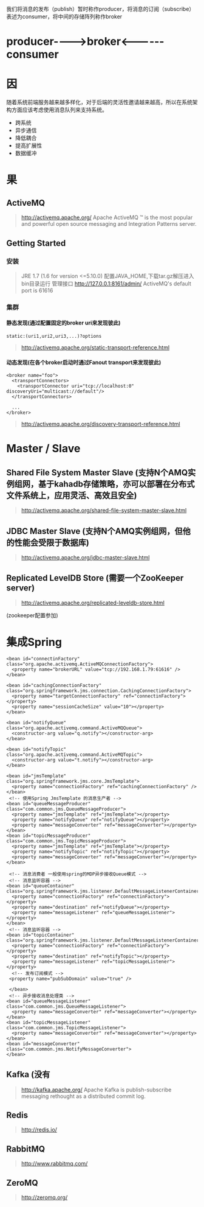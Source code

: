 我们将消息的发布（publish）暂时称作producer，将消息的订阅（subscribe）表述为consumer，将中间的存储阵列称作broker   
# producer---->broker<------consumer  




# 因
随着系统前端服务越来越多样化，对于后端的灵活性邀请越来越高，所以在系统架构方面应该考虑使用消息队列来支持系统。

* 跨系统
* 异步通信
* 降低耦合
* 提高扩展性
* 数据缓冲

# 果

## ActiveMQ 
> http://activemq.apache.org/
Apache ActiveMQ ™ is the most popular and powerful open source messaging and Integration Patterns server.


## Getting Started
### 安装
> JRE 1.7 (1.6 for version <=5.10.0)
> 配置JAVA_HOME,下载tar.gz解压进入bin目录运行
管理接口
http://127.0.0.1:8161/admin/
ActiveMQ's default port is 61616

### 集群
#### 静态发现(通过配置固定的broker uri来发现彼此) 
```
static:(uri1,uri2,uri3,...)?options
```
> http://activemq.apache.org/static-transport-reference.html  

#### 动态发现(在各个broker启动时通过Fanout transport来发现彼此)
```
<broker name="foo">
  <transportConnectors>
    <transportConnector uri="tcp://localhost:0" discoveryUri="multicast://default"/>
  </transportConnectors>
 
  ...
</broker>
```
> http://activemq.apache.org/discovery-transport-reference.html

# Master / Slave
## Shared File System Master Slave (支持N个AMQ实例组网，基于kahadb存储策略，亦可以部署在分布式文件系统上，应用灵活、高效且安全)
> http://activemq.apache.org/shared-file-system-master-slave.html
## JDBC Master Slave (支持N个AMQ实例组网，但他的性能会受限于数据库)
> http://activemq.apache.org/jdbc-master-slave.html
## Replicated LevelDB Store (需要一个ZooKeeper server)
> http://activemq.apache.org/replicated-leveldb-store.html

(zookeeper配置参加)





# 集成Spring
```
<bean id="connectinFactory" class="org.apache.activemq.ActiveMQConnectionFactory">
  <property name="brokerURL" value="tcp://192.168.1.79:61616" />
</bean>

<bean id="cachingConnectionFactory" class="org.springframework.jms.connection.CachingConnectionFactory">
  <property name="targetConnectionFactory" ref="connectinFactory"></property>
  <property name="sessionCacheSize" value="10"></property>
</bean>

<bean id="notifyQueue" class="org.apache.activemq.command.ActiveMQQueue">
  <constructor-arg value="q.notify"></constructor-arg>
</bean>

<bean id="notifyTopic" class="org.apache.activemq.command.ActiveMQTopic">
  <constructor-arg value="t.notify"></constructor-arg>
</bean>

<bean id="jmsTemplate" class="org.springframework.jms.core.JmsTemplate">
  <property name="connectionFactory" ref="cachingConnectionFactory" />
</bean>
 <!-- 使用Spring JmsTemplate 的消息生产者 -->
<bean id="queueMessageProducer" class="com.common.jms.QueueMessageProducer">
  <property name="jmsTemplate" ref="jmsTemplate"></property>
  <property name="notifyQueue" ref="notifyQueue"></property>
  <property name="messageConverter" ref="messageConverter"></property>
</bean>
<bean id="topicMessageProducer" class="com.common.jms.TopicMessageProducer">
  <property name="jmsTemplate" ref="jmsTemplate"></property>
  <property name="notifyTopic" ref="notifyTopic"></property>
  <property name="messageConverter" ref="messageConverter"></property>
</bean>

 <!-- 消息消费者 一般使用spring的MDP异步接收Queue模式 -->
 <!-- 消息监听容器 -->
<bean id="queueContainer" class="org.springframework.jms.listener.DefaultMessageListenerContainer">
  <property name="connectionFactory" ref="connectinFactory"></property>
  <property name="destination" ref="notifyQueue"></property>
  <property name="messageListener" ref="queueMessageListener"></property>
</bean>
 <!-- 消息监听容器 -->
<bean id="topicContainer" class="org.springframework.jms.listener.DefaultMessageListenerContainer">
  <property name="connectionFactory" ref="connectinFactory"></property>
  <property name="destination" ref="notifyTopic"></property>
  <property name="messageListener" ref="topicMessageListener"></property>
  <!-- 发布订阅模式 -->
 <property name="pubSubDomain" value="true" />

 </bean>
 <!-- 异步接收消息处理类 -->
<bean id="queueMessageListener" class="com.common.jms.QueueMessageListener">
  <property name="messageConverter" ref="messageConverter"></property>
</bean>
<bean id="topicMessageListener" class="com.common.jms.TopicMessageListener">
  <property name="messageConverter" ref="messageConverter"></property>
</bean>
<bean id="messageConverter" class="com.common.jms.NotifyMessageConverter">
</bean>
```
## Kafka (没有
> http://kafka.apache.org/
Apache Kafka is publish-subscribe messaging rethought as a distributed commit log.


## Redis
> http://redis.io/


## RabbitMQ
> http://www.rabbitmq.com/


## ZeroMQ
> http://zeromq.org/